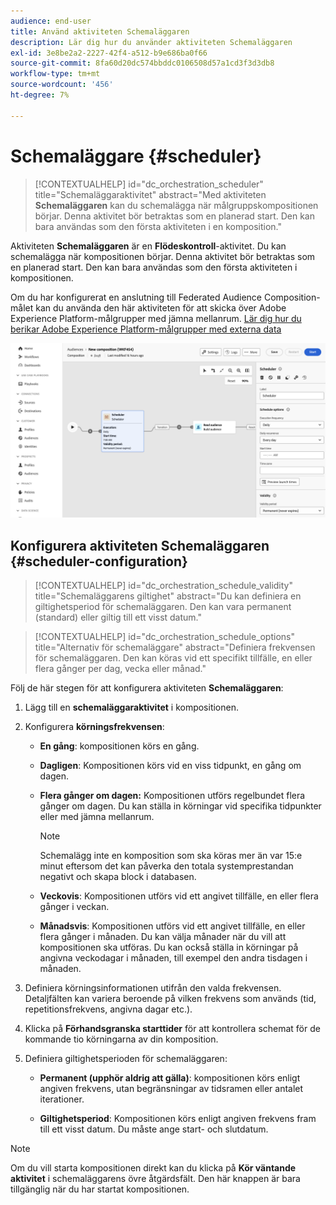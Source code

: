 ```yaml
---
audience: end-user
title: Använd aktiviteten Schemaläggaren
description: Lär dig hur du använder aktiviteten Schemaläggaren
exl-id: 3e8be2a2-2227-42f4-a512-b9e686ba0f66
source-git-commit: 8fa60d20dc574bbddc0106508d57a1cd3f3d3db8
workflow-type: tm+mt
source-wordcount: '456'
ht-degree: 7%

---
```


# Schemaläggare {#scheduler}

>[!CONTEXTUALHELP]
>id="dc_orchestration_scheduler"
>title="Schemaläggaraktivitet"
>abstract="Med aktiviteten **Schemaläggaren** kan du schemalägga när målgruppskompositionen börjar. Denna aktivitet bör betraktas som en planerad start. Den kan bara användas som den första aktiviteten i en komposition."

Aktiviteten **Schemaläggaren** är en **Flödeskontroll**-aktivitet. Du kan schemalägga när kompositionen börjar. Denna aktivitet bör betraktas som en planerad start. Den kan bara användas som den första aktiviteten i kompositionen.

Om du har konfigurerat en anslutning till Federated Audience Composition-målet kan du använda den här aktiviteten för att skicka över Adobe Experience Platform-målgrupper med jämna mellanrum. [Lär dig hur du berikar Adobe Experience Platform-målgrupper med externa data](../../connections/destinations.md)

![](../assets/scheduler.png)

## Konfigurera aktiviteten Schemaläggaren {#scheduler-configuration}

>[!CONTEXTUALHELP]
>id="dc_orchestration_schedule_validity"
>title="Schemaläggarens giltighet"
>abstract="Du kan definiera en giltighetsperiod för schemaläggaren. Den kan vara permanent (standard) eller giltig till ett visst datum."

>[!CONTEXTUALHELP]
>id="dc_orchestration_schedule_options"
>title="Alternativ för schemaläggare"
>abstract="Definiera frekvensen för schemaläggaren. Den kan köras vid ett specifikt tillfälle, en eller flera gånger per dag, vecka eller månad."

Följ de här stegen för att konfigurera aktiviteten **Schemaläggaren**:

1. Lägg till en **schemaläggaraktivitet** i kompositionen.

1. Konfigurera **körningsfrekvensen**:

   * **En gång**: kompositionen körs en gång.
   * **Dagligen**: Kompositionen körs vid en viss tidpunkt, en gång om dagen.
   * **Flera gånger om dagen:** Kompositionen utförs regelbundet flera gånger om dagen. Du kan ställa in körningar vid specifika tidpunkter eller med jämna mellanrum.

     >[!NOTE]
     >
     >Schemalägg inte en komposition som ska köras mer än var 15:e minut eftersom det kan påverka den totala systemprestandan negativt och skapa block i databasen.

   * **Veckovis**: Kompositionen utförs vid ett angivet tillfälle, en eller flera gånger i veckan.
   * **Månadsvis**: Kompositionen utförs vid ett angivet tillfälle, en eller flera gånger i månaden. Du kan välja månader när du vill att kompositionen ska utföras. Du kan också ställa in körningar på angivna veckodagar i månaden, till exempel den andra tisdagen i månaden.

1. Definiera körningsinformationen utifrån den valda frekvensen.  Detaljfälten kan variera beroende på vilken frekvens som används (tid, repetitionsfrekvens, angivna dagar etc.).

1. Klicka på **Förhandsgranska starttider** för att kontrollera schemat för de kommande tio körningarna av din komposition.

1. Definiera giltighetsperioden för schemaläggaren:

   * **Permanent (upphör aldrig att gälla)**: kompositionen körs enligt angiven frekvens, utan begränsningar av tidsramen eller antalet iterationer.

   * **Giltighetsperiod**: Kompositionen körs enligt angiven frekvens fram till ett visst datum. Du måste ange start- och slutdatum.

>[!NOTE]
>
>Om du vill starta kompositionen direkt kan du klicka på **Kör väntande aktivitet** i schemaläggarens övre åtgärdsfält. Den här knappen är bara tillgänglig när du har startat kompositionen.

<!--## Example{#scheduler-example}

In the following example, the activity is configured so that the composition runs several times a day at 9 and 12 AM, every day of the week from October 1st, 2023 to January 1st, 2024.-->
